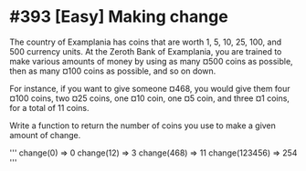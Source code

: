 # #393 [Easy] Making change

The country of Examplania has coins that are worth 1, 5, 10, 25, 100, and 500 currency units. At the Zeroth Bank of Examplania, you are trained to make various amounts of money by using as many ¤500 coins as possible, then as many ¤100 coins as possible, and so on down.

For instance, if you want to give someone ¤468, you would give them four ¤100 coins, two ¤25 coins, one ¤10 coin, one ¤5 coin, and three ¤1 coins, for a total of 11 coins.

Write a function to return the number of coins you use to make a given amount of change.

'''
change(0) => 0
change(12) => 3
change(468) => 11
change(123456) => 254
'''